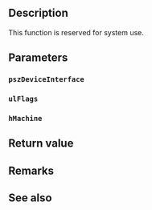 ## Description

This function is reserved for system use.

## Parameters

### `pszDeviceInterface`

### `ulFlags`

### `hMachine`

## Return value

## Remarks

## See also